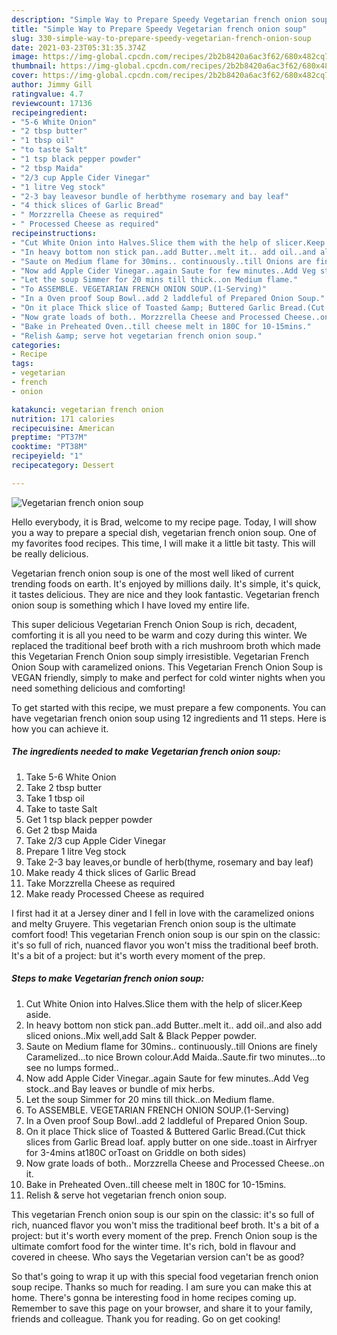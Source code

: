 ```yaml
---
description: "Simple Way to Prepare Speedy Vegetarian french onion soup"
title: "Simple Way to Prepare Speedy Vegetarian french onion soup"
slug: 330-simple-way-to-prepare-speedy-vegetarian-french-onion-soup
date: 2021-03-23T05:31:35.374Z
image: https://img-global.cpcdn.com/recipes/2b2b8420a6ac3f62/680x482cq70/vegetarian-french-onion-soup-recipe-main-photo.jpg
thumbnail: https://img-global.cpcdn.com/recipes/2b2b8420a6ac3f62/680x482cq70/vegetarian-french-onion-soup-recipe-main-photo.jpg
cover: https://img-global.cpcdn.com/recipes/2b2b8420a6ac3f62/680x482cq70/vegetarian-french-onion-soup-recipe-main-photo.jpg
author: Jimmy Gill
ratingvalue: 4.7
reviewcount: 17136
recipeingredient:
- "5-6 White Onion"
- "2 tbsp butter"
- "1 tbsp oil"
- "to taste Salt"
- "1 tsp black pepper powder"
- "2 tbsp Maida"
- "2/3 cup Apple Cider Vinegar"
- "1 litre Veg stock"
- "2-3 bay leavesor bundle of herbthyme rosemary and bay leaf"
- "4 thick slices of Garlic Bread"
- " Morzzrella Cheese as required"
- " Processed Cheese as required"
recipeinstructions:
- "Cut White Onion into Halves.Slice them with the help of slicer.Keep aside."
- "In heavy bottom non stick pan..add Butter..melt it.. add oil..and also add sliced onions..Mix well,add Salt &amp; Black Pepper powder."
- "Saute on Medium flame for 30mins.. continuously..till Onions are finely Caramelized...to nice Brown colour.Add Maida..Saute.fir two minutes...to see no lumps formed.."
- "Now add Apple Cider Vinegar..again Saute for few minutes..Add Veg stock..and Bay leaves or bundle of mix herbs."
- "Let the soup Simmer for 20 mins till thick..on Medium flame."
- "To ASSEMBLE. VEGETARIAN FRENCH ONION SOUP.(1-Serving)"
- "In a Oven proof Soup Bowl..add 2 laddleful of Prepared Onion Soup."
- "On it place Thick slice of Toasted &amp; Buttered Garlic Bread.(Cut thick slices from Garlic Bread loaf. apply butter on one side..toast in Airfryer for 3-4mins at180C orToast on Griddle on both sides)"
- "Now grate loads of both.. Morzzrella Cheese and Processed Cheese..on it."
- "Bake in Preheated Oven..till cheese melt in 180C for 10-15mins."
- "Relish &amp; serve hot vegetarian french onion soup."
categories:
- Recipe
tags:
- vegetarian
- french
- onion

katakunci: vegetarian french onion 
nutrition: 171 calories
recipecuisine: American
preptime: "PT37M"
cooktime: "PT38M"
recipeyield: "1"
recipecategory: Dessert

---
```



![Vegetarian french onion soup](https://img-global.cpcdn.com/recipes/2b2b8420a6ac3f62/680x482cq70/vegetarian-french-onion-soup-recipe-main-photo.jpg)

Hello everybody, it is Brad, welcome to my recipe page. Today, I will show you a way to prepare a special dish, vegetarian french onion soup. One of my favorites food recipes. This time, I will make it a little bit tasty. This will be really delicious.

Vegetarian french onion soup is one of the most well liked of current trending foods on earth. It's enjoyed by millions daily. It's simple, it's quick, it tastes delicious. They are nice and they look fantastic. Vegetarian french onion soup is something which I have loved my entire life.

This super delicious Vegetarian French Onion Soup is rich, decadent, comforting it is all you need to be warm and cozy during this winter. We replaced the traditional beef broth with a rich mushroom broth which made this Vegetarian French Onion soup simply irresistible. Vegetarian French Onion Soup with caramelized onions. This Vegetarian French Onion Soup is VEGAN friendly, simply to make and perfect for cold winter nights when you need something delicious and comforting!


To get started with this recipe, we must prepare a few components. You can have vegetarian french onion soup using 12 ingredients and 11 steps. Here is how you can achieve it.

<!--inarticleads1-->

##### The ingredients needed to make Vegetarian french onion soup:

1. Take 5-6 White Onion
1. Take 2 tbsp butter
1. Take 1 tbsp oil
1. Take to taste Salt
1. Get 1 tsp black pepper powder
1. Get 2 tbsp Maida
1. Take 2/3 cup Apple Cider Vinegar
1. Prepare 1 litre Veg stock
1. Take 2-3 bay leaves,or bundle of herb(thyme, rosemary and bay leaf)
1. Make ready 4 thick slices of Garlic Bread
1. Take  Morzzrella Cheese as required
1. Make ready  Processed Cheese as required


I first had it at a Jersey diner and I fell in love with the caramelized onions and melty Gruyere. This vegetarian French onion soup is the ultimate comfort food! This vegetarian French onion soup is our spin on the classic: it&#39;s so full of rich, nuanced flavor you won&#39;t miss the traditional beef broth. It&#39;s a bit of a project: but it&#39;s worth every moment of the prep. 

<!--inarticleads2-->

##### Steps to make Vegetarian french onion soup:

1. Cut White Onion into Halves.Slice them with the help of slicer.Keep aside.
1. In heavy bottom non stick pan..add Butter..melt it.. add oil..and also add sliced onions..Mix well,add Salt &amp; Black Pepper powder.
1. Saute on Medium flame for 30mins.. continuously..till Onions are finely Caramelized...to nice Brown colour.Add Maida..Saute.fir two minutes...to see no lumps formed..
1. Now add Apple Cider Vinegar..again Saute for few minutes..Add Veg stock..and Bay leaves or bundle of mix herbs.
1. Let the soup Simmer for 20 mins till thick..on Medium flame.
1. To ASSEMBLE. VEGETARIAN FRENCH ONION SOUP.(1-Serving)
1. In a Oven proof Soup Bowl..add 2 laddleful of Prepared Onion Soup.
1. On it place Thick slice of Toasted &amp; Buttered Garlic Bread.(Cut thick slices from Garlic Bread loaf. apply butter on one side..toast in Airfryer for 3-4mins at180C orToast on Griddle on both sides)
1. Now grate loads of both.. Morzzrella Cheese and Processed Cheese..on it.
1. Bake in Preheated Oven..till cheese melt in 180C for 10-15mins.
1. Relish &amp; serve hot vegetarian french onion soup.


This vegetarian French onion soup is our spin on the classic: it&#39;s so full of rich, nuanced flavor you won&#39;t miss the traditional beef broth. It&#39;s a bit of a project: but it&#39;s worth every moment of the prep. French Onion soup is the ultimate comfort food for the winter time. It&#39;s rich, bold in flavour and covered in cheese. Who says the Vegetarian version can&#39;t be as good? 

So that's going to wrap it up with this special food vegetarian french onion soup recipe. Thanks so much for reading. I am sure you can make this at home. There's gonna be interesting food in home recipes coming up. Remember to save this page on your browser, and share it to your family, friends and colleague. Thank you for reading. Go on get cooking!
